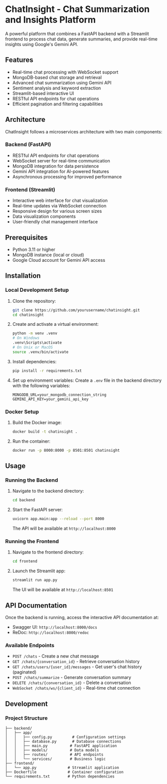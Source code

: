 # ChatInsight - Chat Summarization and Insights Platform

A powerful platform that combines a FastAPI backend with a Streamlit frontend to process chat data, generate summaries, and provide real-time insights using Google's Gemini API.

## Features

- Real-time chat processing with WebSocket support
- MongoDB-based chat storage and retrieval
- Advanced chat summarization using Gemini API
- Sentiment analysis and keyword extraction
- Streamlit-based interactive UI
- RESTful API endpoints for chat operations
- Efficient pagination and filtering capabilities

## Architecture

ChatInsight follows a microservices architecture with two main components:

### Backend (FastAPI)

- RESTful API endpoints for chat operations
- WebSocket server for real-time communication
- MongoDB integration for data persistence
- Gemini API integration for AI-powered features
- Asynchronous processing for improved performance

### Frontend (Streamlit)

- Interactive web interface for chat visualization
- Real-time updates via WebSocket connection
- Responsive design for various screen sizes
- Data visualization components
- User-friendly chat management interface

## Prerequisites

- Python 3.11 or higher
- MongoDB instance (local or cloud)
- Google Cloud account for Gemini API access

## Installation

### Local Development Setup

1. Clone the repository:

   ```bash
   git clone https://github.com/yourusername/chatinsight.git
   cd chatinsight
   ```

2. Create and activate a virtual environment:

   ```bash
   python -m venv .venv
   # On Windows
   .venv\Scripts\activate
   # On Unix or MacOS
   source .venv/bin/activate
   ```

3. Install dependencies:

   ```bash
   pip install -r requirements.txt
   ```

4. Set up environment variables:
   Create a `.env` file in the backend directory with the following variables:
   ```env
   MONGODB_URL=your_mongodb_connection_string
   GEMINI_API_KEY=your_gemini_api_key
   ```

### Docker Setup

1. Build the Docker image:

   ```bash
   docker build -t chatinsight .
   ```

2. Run the container:
   ```bash
   docker run -p 8000:8000 -p 8501:8501 chatinsight
   ```

## Usage

### Running the Backend

1. Navigate to the backend directory:

   ```bash
   cd backend
   ```

2. Start the FastAPI server:
   ```bash
   uvicorn app.main:app --reload --port 8000
   ```
   The API will be available at `http://localhost:8000`

### Running the Frontend

1. Navigate to the frontend directory:

   ```bash
   cd frontend
   ```

2. Launch the Streamlit app:
   ```bash
   streamlit run app.py
   ```
   The UI will be available at `http://localhost:8501`

## API Documentation

Once the backend is running, access the interactive API documentation at:

- Swagger UI: `http://localhost:8000/docs`
- ReDoc: `http://localhost:8000/redoc`

### Available Endpoints

- `POST /chats` - Create a new chat message
- `GET /chats/{conversation_id}` - Retrieve conversation history
- `GET /chats/users/{user_id}/messages` - Get user's chat history (paginated)
- `POST /chats/summarize` - Generate conversation summary
- `DELETE /chats/{conversation_id}` - Delete a conversation
- `WebSocket /chats/ws/{client_id}` - Real-time chat connection

## Development

### Project Structure

```
├── backend/
│   ├── app/
│   │   ├── config.py         # Configuration settings
│   │   ├── database.py       # Database connections
│   │   ├── main.py          # FastAPI application
│   │   ├── models/          # Data models
│   │   ├── routes/          # API endpoints
│   │   └── services/        # Business logic
├── frontend/
│   └── app.py              # Streamlit application
├── Dockerfile              # Container configuration
└── requirements.txt        # Python dependencies
```
